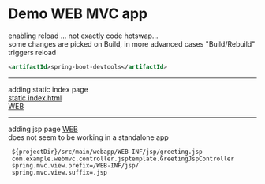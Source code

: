 Demo WEB MVC app
=
enabling reload ... not exactly code hotswap...  
some changes are picked on Build,
in more advanced cases "Build/Rebuild" triggers reload
```xml
<artifactId>spring-boot-devtools</artifactId>
```
___
adding static index page  
[static index.html](src/main/resources/static/index.html)  
[WEB](http://localhost:8080/)

___
adding jsp page
[WEB](http://localhost:8080/jsptemplates/greeting)  
does not seem to be working in a standalone app
```
 ${projectDir}/src/main/webapp/WEB-INF/jsp/greeting.jsp
 com.example.webmvc.controller.jsptemplate.GreetingJspController
 spring.mvc.view.prefix=/WEB-INF/jsp/
 spring.mvc.view.suffix=.jsp
```
